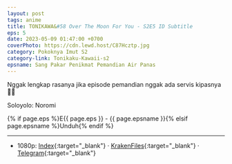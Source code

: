 ```yaml
---
layout: post
tags: anime
title: TONIKAWA&#58 Over The Moon For You - S2E5 ID Subtitle
eps: 5
date: 2023-05-09 01:47:00 +0700
coverPhoto: https://cdn.lewd.host/C87Hcztp.jpg
category: Pokoknya Imut S2
category-link: Tonikaku-Kawaii-s2
epsname: Sang Pakar Penikmat Pemandian Air Panas
---
```


Nggak lengkap rasanya jika episode pemandian nggak ada servis kipasnya 🥵🥵

Soloyolo: Noromi

{% if page.eps %}E{{ page.eps }} - {{ page.epsname }}{% elsif page.epsname %}Unduh{% endif %}

---
- 1080p: [Index](https://bit.ly/45DAMNU){:target="_blank"} &middot; [KrakenFiles](https://apk.miuiku.com/YwgoloUZn){:target="_blank"} &middot; [Telegram](https://t.me/a1fansubweeklies/289){:target="_blank"}